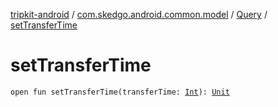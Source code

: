 [tripkit-android](../../index.md) / [com.skedgo.android.common.model](../index.md) / [Query](index.md) / [setTransferTime](./set-transfer-time.md)

# setTransferTime

`open fun setTransferTime(transferTime: `[`Int`](https://kotlinlang.org/api/latest/jvm/stdlib/kotlin/-int/index.html)`): `[`Unit`](https://kotlinlang.org/api/latest/jvm/stdlib/kotlin/-unit/index.html)